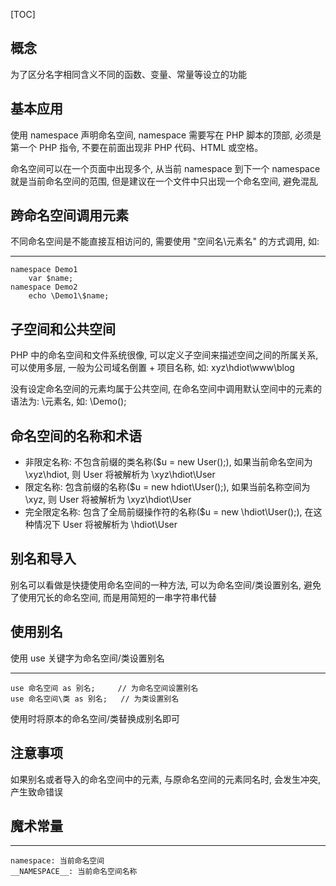 [TOC]
## 概念 ##
为了区分名字相同含义不同的函数、变量、常量等设立的功能
## 基本应用 ##
使用 namespace 声明命名空间, namespace 需要写在 PHP 脚本的顶部, 必须是第一个 PHP 指令, 不要在前面出现非 PHP 代码、HTML 或空格。

命名空间可以在一个页面中出现多个, 从当前 namespace 到下一个 namespace 就是当前命名空间的范围, 但是建议在一个文件中只出现一个命名空间, 避免混乱
## 跨命名空间调用元素 ##
不同命名空间是不能直接互相访问的, 需要使用 "空间名\元素名" 的方式调用, 如:

----------
    namespace Demo1
        var $name;
    namespace Demo2
        echo \Demo1\$name;
## 子空间和公共空间 ##
PHP 中的命名空间和文件系统很像, 可以定义子空间来描述空间之间的所属关系, 可以使用多层, 一般为公司域名倒置 + 项目名称, 如: xyz\hdiot\www\blog

没有设定命名空间的元素均属于公共空间, 在命名空间中调用默认空间中的元素的语法为: \元素名, 如: \Demo();
## 命名空间的名称和术语 ##
- 非限定名称: 不包含前缀的类名称($u = new User();), 如果当前命名空间为 \xyz\hdiot, 则 User 将被解析为 \xyz\hdiot\User
- 限定名称: 包含前缀的名称($u = new hdiot\User();), 如果当前名称空间为 \xyz, 则 User 将被解析为 \xyz\hdiot\User
- 完全限定名称: 包含了全局前缀操作符的名称($u = new \hdiot\User();), 在这种情况下 User 将被解析为 \hdiot\User

## 别名和导入 ##
别名可以看做是快捷使用命名空间的一种方法, 可以为命名空间/类设置别名, 避免了使用冗长的命名空间, 而是用简短的一串字符串代替
## 使用别名 ##
使用 use 关键字为命名空间/类设置别名

----------
    use 命名空间 as 别名;     // 为命名空间设置别名
    use 命名空间\类 as 别名;   // 为类设置别名
使用时将原本的命名空间/类替换成别名即可
## 注意事项 ##
如果别名或者导入的命名空间中的元素, 与原命名空间的元素同名时, 会发生冲突, 产生致命错误
## 魔术常量 ##

----------
    namespace: 当前命名空间
    __NAMESPACE__: 当前命名空间名称